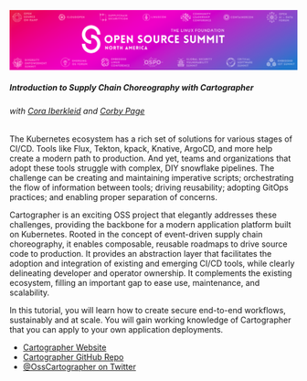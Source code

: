 ![img.png](exercises/images/osscon.png)

##### Introduction to Supply Chain Choreography with Cartographer
###### with [Cora Iberkleid](https://twitter.com/ciberkleid) and [Corby Page](https://twitter.com/corbypage)

The Kubernetes ecosystem has a rich set of solutions for various stages of CI/CD.
Tools like Flux, Tekton, kpack, Knative, ArgoCD, and more help create a modern path to production.
And yet, teams and organizations that adopt these tools struggle with complex, DIY snowflake pipelines.
The challenge can be creating and maintaining imperative scripts; orchestrating the flow of information between tools; driving reusability; adopting GitOps practices; and enabling proper separation of concerns.

Cartographer is an exciting OSS project that elegantly addresses these challenges, providing the backbone for a modern application platform built on Kubernetes.
Rooted in the concept of event-driven supply chain choreography, it enables composable, reusable roadmaps to drive source code to production.
It provides an abstraction layer that facilitates the adoption and integration of existing and emerging CI/CD tools, while clearly delineating developer and operator ownership.
It complements the existing ecosystem, filling an important gap to ease use, maintenance, and scalability.

In this tutorial, you will learn how to create secure end-to-end workflows, sustainably and at scale.
You will gain working knowledge of Cartographer that you can apply to your own application deployments.

- [Cartographer Website](https://cartographer.sh)
- [Cartographer GitHub Repo](https://github.com/vmware-tanzu/cartographer)
- [@OssCartographer on Twitter](https://twitter.com/OssCartographer)
